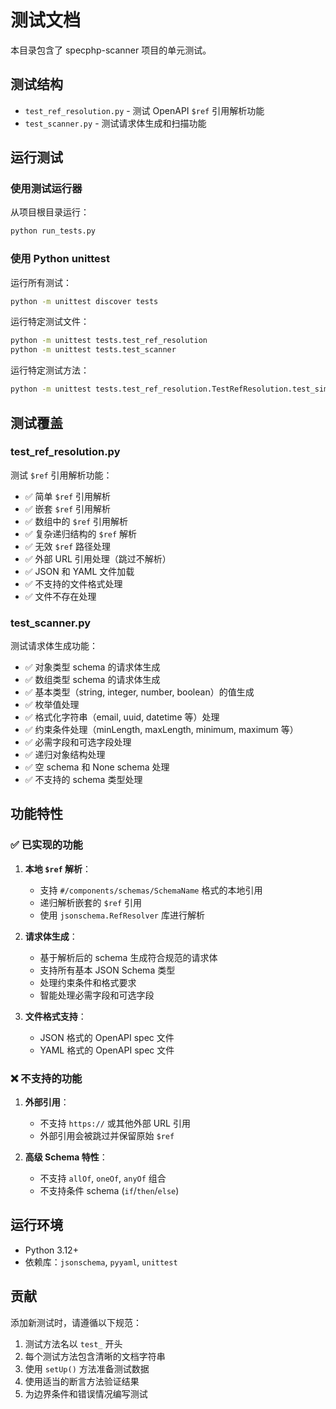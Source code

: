 # 测试文档

本目录包含了 specphp-scanner 项目的单元测试。

## 测试结构

- `test_ref_resolution.py` - 测试 OpenAPI `$ref` 引用解析功能
- `test_scanner.py` - 测试请求体生成和扫描功能

## 运行测试

### 使用测试运行器

从项目根目录运行：

```bash
python run_tests.py
```

### 使用 Python unittest

运行所有测试：

```bash
python -m unittest discover tests
```

运行特定测试文件：

```bash
python -m unittest tests.test_ref_resolution
python -m unittest tests.test_scanner
```

运行特定测试方法：

```bash
python -m unittest tests.test_ref_resolution.TestRefResolution.test_simple_ref_resolution
```

## 测试覆盖

### test_ref_resolution.py

测试 `$ref` 引用解析功能：

- ✅ 简单 `$ref` 引用解析
- ✅ 嵌套 `$ref` 引用解析
- ✅ 数组中的 `$ref` 引用解析
- ✅ 复杂递归结构的 `$ref` 解析
- ✅ 无效 `$ref` 路径处理
- ✅ 外部 URL 引用处理（跳过不解析）
- ✅ JSON 和 YAML 文件加载
- ✅ 不支持的文件格式处理
- ✅ 文件不存在处理

### test_scanner.py

测试请求体生成功能：

- ✅ 对象类型 schema 的请求体生成
- ✅ 数组类型 schema 的请求体生成
- ✅ 基本类型（string, integer, number, boolean）的值生成
- ✅ 枚举值处理
- ✅ 格式化字符串（email, uuid, datetime 等）处理
- ✅ 约束条件处理（minLength, maxLength, minimum, maximum 等）
- ✅ 必需字段和可选字段处理
- ✅ 递归对象结构处理
- ✅ 空 schema 和 None schema 处理
- ✅ 不支持的 schema 类型处理

## 功能特性

### ✅ 已实现的功能

1. **本地 `$ref` 解析**：
   - 支持 `#/components/schemas/SchemaName` 格式的本地引用
   - 递归解析嵌套的 `$ref` 引用
   - 使用 `jsonschema.RefResolver` 库进行解析

2. **请求体生成**：
   - 基于解析后的 schema 生成符合规范的请求体
   - 支持所有基本 JSON Schema 类型
   - 处理约束条件和格式要求
   - 智能处理必需字段和可选字段

3. **文件格式支持**：
   - JSON 格式的 OpenAPI spec 文件
   - YAML 格式的 OpenAPI spec 文件

### ❌ 不支持的功能

1. **外部引用**：
   - 不支持 `https://` 或其他外部 URL 引用
   - 外部引用会被跳过并保留原始 `$ref`

2. **高级 Schema 特性**：
   - 不支持 `allOf`, `oneOf`, `anyOf` 组合
   - 不支持条件 schema (`if`/`then`/`else`)

## 运行环境

- Python 3.12+
- 依赖库：`jsonschema`, `pyyaml`, `unittest`

## 贡献

添加新测试时，请遵循以下规范：

1. 测试方法名以 `test_` 开头
2. 每个测试方法包含清晰的文档字符串
3. 使用 `setUp()` 方法准备测试数据
4. 使用适当的断言方法验证结果
5. 为边界条件和错误情况编写测试
